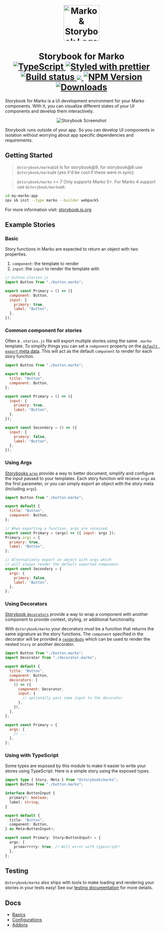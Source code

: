 <h1 align="center">
  <!-- Logo -->
  <img src="https://user-images.githubusercontent.com/4985201/120356895-ad781b00-c2b9-11eb-94dc-2eacc348819b.png" alt="Marko & Storybook Logo" height="118"/>
  <br/>
  <br/>
  Storybook for Marko
	<br/>

  <!-- Language -->
  <a href="http://typescriptlang.org">
    <img src="https://img.shields.io/badge/%3C%2F%3E-typescript-blue.svg" alt="TypeScript"/>
  </a>
  <!-- Format -->
  <a href="https://github.com/prettier/prettier">
    <img src="https://img.shields.io/badge/styled_with-prettier-ff69b4.svg" alt="Styled with prettier"/>
  </a>
  <!-- CI -->
  <a href="https://github.com/storybookjs/marko/actions/workflows/ci.yml">
    <img src="https://github.com/storybookjs/marko/actions/workflows/ci.yml/badge.svg" alt="Build status"/>
  </a>
  <!-- Coverage -->
  <a href="https://codecov.io/gh/storybookjs/marko">
    <img src="https://codecov.io/gh/storybookjs/marko/branch/next/graph/badge.svg?token=SOKUXR8DLB"/>
  </a>
  <!-- NPM Version -->
  <a href="https://npmjs.org/package/@storybook/marko">
    <img src="https://img.shields.io/npm/v/@storybook/marko.svg" alt="NPM Version"/>
  </a>
  <!-- Downloads -->
  <a href="https://npmjs.org/package/@storybook/marko">
    <img src="https://img.shields.io/npm/dm/@storybook/marko.svg" alt="Downloads"/>
  </a>
</h1>

Storybook for Marko is a UI development environment for your Marko components.
With it, you can visualize different states of your UI components and develop them interactively.

<p align="center">
  <img src="https://github.com/storybookjs/storybook/blob/master/media/storybook-intro.gif" alt="Storybook Screenshot"/>
</p>

Storybook runs outside of your app.
So you can develop UI components in isolation without worrying about app specific dependencies and requirements.

## Getting Started

> `@storybook/marko@10` Is for storybook@9, for storybook@8 use `@storybook/marko@9` (yes it'd be cool if these were in sync).

> `@storybook/marko` >= 7 Only supports Marko 5+.
> For Marko 4 support use `@storybook/marko@6`.

```sh
cd my-marko-app
npx sb init --type marko --builder webpack5
```

For more information visit: [storybook.js.org](https://storybook.js.org)

## Example Stories

### Basic

Story functions in Marko are expected to return an object with two properties.

1. `component`: the template to render
2. `input`: the `input` to render the template with

```js
// button.stories.js
import Button from "./button.marko";

export const Primary = () => ({
  component: Button,
  input: {
    primary: true,
    label: "Button",
  },
});
```

### Common component for stories

Often a `.stories.js` file will export multiple stories using the same `.marko` template.
To simplify things you can set a `component` property on the [`default export` meta data](https://storybook.js.org/docs/react/writing-stories/introduction#default-export).
This will act as the default `component` to render for each story function.

```js
import Button from "./button.marko";

export default {
  title: "Button",
  component: Button,
};

export const Primary = () => ({
  input: {
    primary: true,
    label: "Button",
  },
});

export const Secondary = () => ({
  input: {
    primary: false,
    label: "Button",
  },
});
```

### Using Args

[Storybooks `args`](https://storybook.js.org/docs/react/writing-stories/args) provide a way to better document, simplify and configure the input passed to your templates.
Each story function will receive `args` as the first parameter, or you can simply export an object with the story meta (including `args`).

```js
import Button from "./button.marko";

export default {
  title: "Button",
  component: Button,
};

// When exporting a function, args are received.
export const Primary = (args) => ({ input: args });
Primary.args = {
  primary: true,
  label: "Button",
};

// Alternatively export an object with args which
// will always render the default exported component.
export const Secondary = {
  args: {
    primary: false,
    label: "Button",
  },
};
```

### Using Decorators

[Storybook `decorators`](https://storybook.js.org/docs/writing-stories/decorators) provide a way to wrap a component with another component to provide context, styling, or additional functionality.

With `@storybook/marko` your decorators _must_ be a function that returns the same signature as the story functions.
The `component` specified in the decorator will be provided a [`renderBody`](https://markojs.com/docs/syntax/#dynamic-body-content) which can be used to render the nested `Story` or another decorator.

```js
import Button from "./button.marko";
import Decorator from "./decorator.marko";

export default {
  title: "Button",
  component: Button,
  decorators: [
    () => ({
      component: Decorator,
      input: {
        // optionally pass some input to the decorator
      },
    }),
  ],
};

export const Primary = {
  args: {
    // ...
  },
};
```

### Using with TypeScript

Some types are exposed by this module to make it easier to write your stores using TypeScript.
Here is a simple story using the exposed types.

```ts
import type { Story, Meta } from "@storybook/marko";
import Button from "./button.marko";

interface ButtonInput {
  primary?: boolean;
  label: string;
}

export default {
  title: "Button",
  component: Button,
} as Meta<ButtonInput>;

export const Primary: Story<ButtonInput> = {
  args: {
    primarrrrry: true, // Will error with typescript!
  },
};
```

## Testing

`@storybook/marko` also ships with tools to make loading and rendering your stories in your tests easy! See our [testing documentation](./testing.md) for more details.

## Docs

- [Basics](https://storybook.js.org/docs/marko/get-started/introduction)
- [Configurations](https://storybook.js.org/docs/marko/configure/overview)
- [Addons](https://storybook.js.org/docs/marko/configure/storybook-addons)
